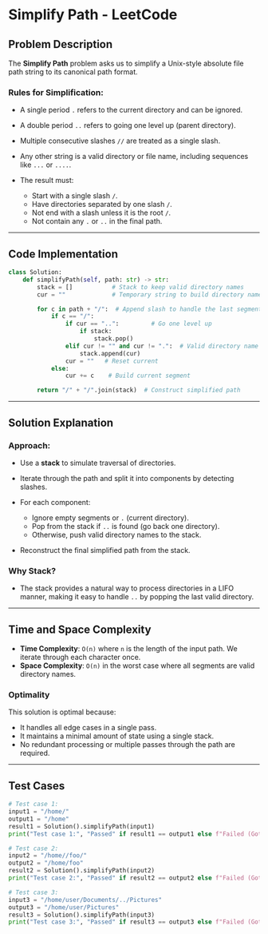 # Simplify Path - LeetCode

## Problem Description

The **Simplify Path** problem asks us to simplify a Unix-style absolute file path string to its canonical path format.

### Rules for Simplification:

* A single period `.` refers to the current directory and can be ignored.
* A double period `..` refers to going one level up (parent directory).
* Multiple consecutive slashes `//` are treated as a single slash.
* Any other string is a valid directory or file name, including sequences like `...` or `....`.
* The result must:

  * Start with a single slash `/`.
  * Have directories separated by one slash `/`.
  * Not end with a slash unless it is the root `/`.
  * Not contain any `.` or `..` in the final path.

---

## Code Implementation

```python
class Solution:
    def simplifyPath(self, path: str) -> str:
        stack = []           # Stack to keep valid directory names
        cur = ""             # Temporary string to build directory names

        for c in path + "/":  # Append slash to handle the last segment uniformly
            if c == "/":
                if cur == "..":         # Go one level up
                    if stack:
                        stack.pop()
                elif cur != "" and cur != ".":  # Valid directory name
                    stack.append(cur)
                cur = ""   # Reset current
            else:
                cur += c    # Build current segment

        return "/" + "/".join(stack)  # Construct simplified path
```

---

## Solution Explanation

### Approach:

* Use a **stack** to simulate traversal of directories.
* Iterate through the path and split it into components by detecting slashes.
* For each component:

  * Ignore empty segments or `.` (current directory).
  * Pop from the stack if `..` is found (go back one directory).
  * Otherwise, push valid directory names to the stack.
* Reconstruct the final simplified path from the stack.

### Why Stack?

* The stack provides a natural way to process directories in a LIFO manner, making it easy to handle `..` by popping the last valid directory.

---

## Time and Space Complexity

* **Time Complexity**: `O(n)` where `n` is the length of the input path. We iterate through each character once.
* **Space Complexity**: `O(n)` in the worst case where all segments are valid directory names.

### Optimality

This solution is optimal because:

* It handles all edge cases in a single pass.
* It maintains a minimal amount of state using a single stack.
* No redundant processing or multiple passes through the path are required.

---

## Test Cases

```python
# Test case 1:
input1 = "/home/"
output1 = "/home"
result1 = Solution().simplifyPath(input1)
print("Test case 1:", "Passed" if result1 == output1 else f"Failed (Got {result1})")

# Test case 2:
input2 = "/home//foo/"
output2 = "/home/foo"
result2 = Solution().simplifyPath(input2)
print("Test case 2:", "Passed" if result2 == output2 else f"Failed (Got {result2})")

# Test case 3:
input3 = "/home/user/Documents/../Pictures"
output3 = "/home/user/Pictures"
result3 = Solution().simplifyPath(input3)
print("Test case 3:", "Passed" if result3 == output3 else f"Failed (Got {result3})")
```
